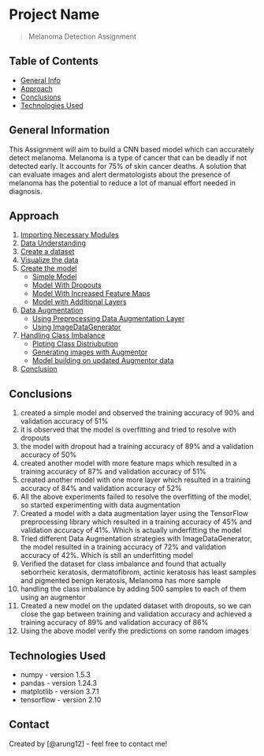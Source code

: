 # Project Name
> Melanoma Detection Assignment

## Table of Contents
* [General Info](#general-information)
* [Approach](#general-information)
* [Conclusions](#conclusions)
* [Technologies Used](#technologies-used)

## General Information
This Assignment will aim to build a CNN based model which can accurately detect melanoma. Melanoma is a type of cancer that can be deadly if not detected early. It accounts for 75% of skin cancer deaths. A solution that can evaluate images and alert dermatologists about the presence of melanoma has the potential to reduce a lot of manual effort needed in diagnosis.

## Approach

1. [Importing Necessary Modules](#Importing-all-the-important-libraries)
2. [Data Understanding](#Data-Understanding)
3. [Create a dataset](#Create-a-dataset)
4. [Visualize the data](#Visualize-the-data)
5. [Create the model](#Create-the-model)
    - [Simple Model](#Simple-Model)
    - [Model With Dropouts](#Model-With-Dropouts)
    - [Model With Increased Feature Maps](#Model-With-Increased-Feature-Maps)
    - [Model with Additional Layers](#Model-with-Additional-Layers)
6. [Data Augmentation](#Data-Augmentation)
     - [Using Preprocessing Data Augmentation Layer](#Using-Preprocessing-Data-Augmentation-Layer)
     - [Using ImageDataGenerator](#Using-ImageDataGenerator)
7. [Handling Class Imbalance](#Handling-Class-Imbalance)
     - [Ploting Class Distriubution](#Ploting-Class-Distriubution)
     - [Generating images with Augmentor](#Generating-images-with-Augmentor)
     - [Model building on updated Augmentor data](#Model-building-on-updated-Augmentor-data)
8. [Conclusion](#Conclusion)


## Conclusions


 1. created a simple model and observed the training accuracy of 90% and validation accuracy of 51%
 2. it is observed that the model is overfitting and tried to resolve with dropouts
 3. the model with dropout had a training accuracy of 89% and a validation accuracy of 50%
 4. created another model with more feature maps which resulted in  a training accuracy of 87% and validation accuracy of 51%
 5. created another model with one more layer which resulted in  a training accuracy of 84% and validation accuracy of 52%
 6. All the above experiments failed to resolve the overfitting of the model, so started experimenting with data augmentation
 7. Created a model with a data augmentation layer using the TensorFlow preprocessing library which resulted in  a training accuracy of 45% and validation accuracy of 41%. Which is actually underfitting the model
 8. Tried different Data Augmentation strategies with ImageDataGenerator, the model resulted in  a training accuracy of 72% and validation accuracy of 42%. Which is still an underfitting model
 9. Verified the dataset for class imbalance and found that actually seborrheic keratosis, dermatofibrom, actinic keratosis has least samples and pigmented benign keratosis, Melanoma has more sample
10. handling the class imbalance by adding 500 samples to each of them using an augmentor 
11. Created a new model on the updated dataset with dropouts, so we can close the gap between training and validation accuracy and achieved  a training accuracy of 89% and validation accuracy of 86%
12. Using the above model verify the predictions on some random images


## Technologies Used
- numpy - version 1.5.3
- pandas - version 1.24.3
- matplotlib - version 3.7.1
- tensorflow - version 2.10

## Contact
Created by [@arung12] - feel free to contact me!